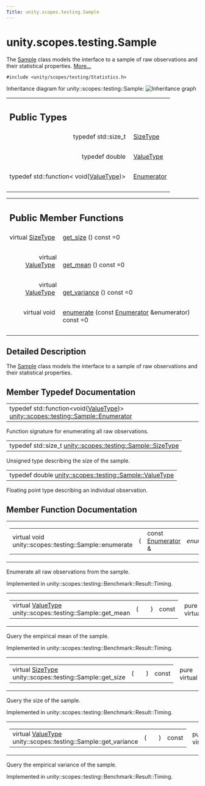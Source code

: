 ```yaml
---
Title: unity.scopes.testing.Sample
---
```


# unity.scopes.testing.Sample

<p>The <a class="el" href="index.html" title="The Sample class models the interface to a sample of raw observations and their statistical propertie...">Sample</a> class models the interface to a sample of raw observations and their statistical properties.  
<a href="#details">More...</a></p>
<p><code>#include &lt;unity/scopes/testing/Statistics.h&gt;</code></p>
Inheritance diagram for unity::scopes::testing::Sample:
<img src="https://developer.ubuntu.com/static/devportal_uploaded/5e20e564-0235-48ff-9a3f-17e13aa2ce51-../unity.scopes.testing.Sample/classunity_1_1scopes_1_1testing_1_1_sample__inherit__graph.png" border="0" alt="Inheritance graph"/>
<table class="memberdecls">
<tr class="heading"><td colspan="2"><h2 class="groupheader">
Public Types</h2></td></tr>
<tr class="memitem:a45542150c14b4486c58cb14cca3072e9"><td class="memItemLeft" align="right" valign="top">typedef std::size_t&#160;</td><td class="memItemRight" valign="bottom"><a class="el" href="#a45542150c14b4486c58cb14cca3072e9">SizeType</a></td></tr>
<tr class="separator:a45542150c14b4486c58cb14cca3072e9"><td class="memSeparator" colspan="2">&#160;</td></tr>
<tr class="memitem:a9e02cfa261b23b40c9da59cda6ab0dc8"><td class="memItemLeft" align="right" valign="top">typedef double&#160;</td><td class="memItemRight" valign="bottom"><a class="el" href="#a9e02cfa261b23b40c9da59cda6ab0dc8">ValueType</a></td></tr>
<tr class="separator:a9e02cfa261b23b40c9da59cda6ab0dc8"><td class="memSeparator" colspan="2">&#160;</td></tr>
<tr class="memitem:a4d588f4837a81c163ebd653d88648144"><td class="memItemLeft" align="right" valign="top">typedef std::function&lt; void(<a class="el" href="#a9e02cfa261b23b40c9da59cda6ab0dc8">ValueType</a>)&gt;&#160;</td><td class="memItemRight" valign="bottom"><a class="el" href="#a4d588f4837a81c163ebd653d88648144">Enumerator</a></td></tr>
<tr class="separator:a4d588f4837a81c163ebd653d88648144"><td class="memSeparator" colspan="2">&#160;</td></tr>
</table><table class="memberdecls">
<tr class="heading"><td colspan="2"><h2 class="groupheader">
Public Member Functions</h2></td></tr>
<tr class="memitem:ab37cab3e43f1a8cbc9955ab6ec5e7e40"><td class="memItemLeft" align="right" valign="top">virtual <a class="el" href="#a45542150c14b4486c58cb14cca3072e9">SizeType</a>&#160;</td><td class="memItemRight" valign="bottom"><a class="el" href="#ab37cab3e43f1a8cbc9955ab6ec5e7e40">get_size</a> () const =0</td></tr>
<tr class="separator:ab37cab3e43f1a8cbc9955ab6ec5e7e40"><td class="memSeparator" colspan="2">&#160;</td></tr>
<tr class="memitem:aa4e03bd0ca10b2172954b50a3c544667"><td class="memItemLeft" align="right" valign="top">virtual <a class="el" href="#a9e02cfa261b23b40c9da59cda6ab0dc8">ValueType</a>&#160;</td><td class="memItemRight" valign="bottom"><a class="el" href="#aa4e03bd0ca10b2172954b50a3c544667">get_mean</a> () const =0</td></tr>
<tr class="separator:aa4e03bd0ca10b2172954b50a3c544667"><td class="memSeparator" colspan="2">&#160;</td></tr>
<tr class="memitem:a646d6b0dca1081f812958c86ce7e8d01"><td class="memItemLeft" align="right" valign="top">virtual <a class="el" href="#a9e02cfa261b23b40c9da59cda6ab0dc8">ValueType</a>&#160;</td><td class="memItemRight" valign="bottom"><a class="el" href="#a646d6b0dca1081f812958c86ce7e8d01">get_variance</a> () const =0</td></tr>
<tr class="separator:a646d6b0dca1081f812958c86ce7e8d01"><td class="memSeparator" colspan="2">&#160;</td></tr>
<tr class="memitem:a051bdf96e55f8da92bb3829bbf650cf4"><td class="memItemLeft" align="right" valign="top">virtual void&#160;</td><td class="memItemRight" valign="bottom"><a class="el" href="#a051bdf96e55f8da92bb3829bbf650cf4">enumerate</a> (const <a class="el" href="#a4d588f4837a81c163ebd653d88648144">Enumerator</a> &amp;enumerator) const =0</td></tr>
<tr class="separator:a051bdf96e55f8da92bb3829bbf650cf4"><td class="memSeparator" colspan="2">&#160;</td></tr>
</table>
<a name="details" id="details"></a><h2 class="groupheader">Detailed Description</h2>
<p>The <a class="el" href="index.html" title="The Sample class models the interface to a sample of raw observations and their statistical propertie...">Sample</a> class models the interface to a sample of raw observations and their statistical properties. </p>
<h2 class="groupheader">Member Typedef Documentation</h2>
<table class="memname">
<tr>
<td class="memname">typedef std::function&lt;void(<a class="el" href="#a9e02cfa261b23b40c9da59cda6ab0dc8">ValueType</a>)&gt; <a class="el" href="#a4d588f4837a81c163ebd653d88648144">unity::scopes::testing::Sample::Enumerator</a></td>
</tr>
</table>
<p>Function signature for enumerating all raw observations. </p>
<table class="memname">
<tr>
<td class="memname">typedef std::size_t <a class="el" href="#a45542150c14b4486c58cb14cca3072e9">unity::scopes::testing::Sample::SizeType</a></td>
</tr>
</table>
<p>Unsigned type describing the size of the sample. </p>
<table class="memname">
<tr>
<td class="memname">typedef double <a class="el" href="#a9e02cfa261b23b40c9da59cda6ab0dc8">unity::scopes::testing::Sample::ValueType</a></td>
</tr>
</table>
<p>Floating point type describing an individual observation. </p>
<h2 class="groupheader">Member Function Documentation</h2>
<table class="mlabels">
<tr>
<td class="mlabels-left">
<table class="memname">
<tr>
<td class="memname">virtual void unity::scopes::testing::Sample::enumerate </td>
<td>(</td>
<td class="paramtype">const <a class="el" href="#a4d588f4837a81c163ebd653d88648144">Enumerator</a> &amp;&#160;</td>
<td class="paramname"><em>enumerator</em></td><td>)</td>
<td> const</td>
</tr>
</table>
</td>
<td class="mlabels-right">
<span class="mlabels"><span class="mlabel">pure virtual</span></span>  </td>
</tr>
</table>
<p>Enumerate all raw observations from the sample. </p>
<p>Implemented in unity::scopes::testing::Benchmark::Result::Timing.</p>
<table class="mlabels">
<tr>
<td class="mlabels-left">
<table class="memname">
<tr>
<td class="memname">virtual <a class="el" href="#a9e02cfa261b23b40c9da59cda6ab0dc8">ValueType</a> unity::scopes::testing::Sample::get_mean </td>
<td>(</td>
<td class="paramname"></td><td>)</td>
<td> const</td>
</tr>
</table>
</td>
<td class="mlabels-right">
<span class="mlabels"><span class="mlabel">pure virtual</span></span>  </td>
</tr>
</table>
<p>Query the empirical mean of the sample. </p>
<p>Implemented in unity::scopes::testing::Benchmark::Result::Timing.</p>
<table class="mlabels">
<tr>
<td class="mlabels-left">
<table class="memname">
<tr>
<td class="memname">virtual <a class="el" href="#a45542150c14b4486c58cb14cca3072e9">SizeType</a> unity::scopes::testing::Sample::get_size </td>
<td>(</td>
<td class="paramname"></td><td>)</td>
<td> const</td>
</tr>
</table>
</td>
<td class="mlabels-right">
<span class="mlabels"><span class="mlabel">pure virtual</span></span>  </td>
</tr>
</table>
<p>Query the size of the sample. </p>
<p>Implemented in unity::scopes::testing::Benchmark::Result::Timing.</p>
<table class="mlabels">
<tr>
<td class="mlabels-left">
<table class="memname">
<tr>
<td class="memname">virtual <a class="el" href="#a9e02cfa261b23b40c9da59cda6ab0dc8">ValueType</a> unity::scopes::testing::Sample::get_variance </td>
<td>(</td>
<td class="paramname"></td><td>)</td>
<td> const</td>
</tr>
</table>
</td>
<td class="mlabels-right">
<span class="mlabels"><span class="mlabel">pure virtual</span></span>  </td>
</tr>
</table>
<p>Query the empirical variance of the sample. </p>
<p>Implemented in unity::scopes::testing::Benchmark::Result::Timing.</p>
